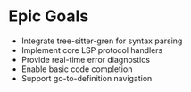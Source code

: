 # Epic Goals
- Integrate tree-sitter-gren for syntax parsing
- Implement core LSP protocol handlers
- Provide real-time error diagnostics
- Enable basic code completion
- Support go-to-definition navigation
